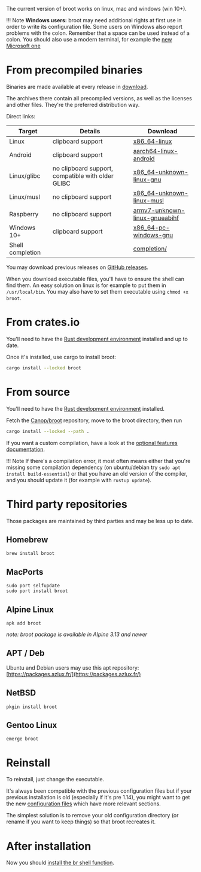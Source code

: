 
The current version of broot works on linux, mac and windows (win 10+).

!!! Note
	**Windows users:** broot may need additional rights at first use in order to write its configuration file.
	Some users on Windows also report problems with the colon. Remember that a space can be used instead of a colon.
	You should also use a modern terminal, for example the [new Microsoft one](https://github.com/microsoft/terminal)

# From precompiled binaries

Binaries are made available at every release in [download](https://dystroy.org/broot/download).

The archives there contain all precompiled versions, as well as the licenses and other files. They're the preferred distribution way.

Direct links:

Target|Details|Download
-|-|-
Linux | clipboard support| [x86_64-linux](https://dystroy.org/broot/download/x86_64-linux/broot)
Android | clipboard support | [aarch64-linux-android](https://dystroy.org/broot/download/aarch64-linux-android/broot)
Linux/glibc | no clipboard support, compatible with older GLIBC | [x86_64-unknown-linux-gnu](https://dystroy.org/broot/download/x86_64-unknown-linux-gnu/broot)
Linux/musl | no clipboard support | [x86_64-unknown-linux-musl](https://dystroy.org/broot/download/x86_64-unknown-linux-musl/broot)
Raspberry | no clipboard support | [armv7-unknown-linux-gnueabihf](https://dystroy.org/broot/download/armv7-unknown-linux-gnueabihf/broot)
Windows 10+ | clipboard support | [x86_64-pc-windows-gnu](https://dystroy.org/broot/download/x86_64-pc-windows-gnu/broot.exe)
Shell completion  | | [completion/](https://dystroy.org/broot/download/completion)

You may download previous releases on [GitHub releases](https://github.com/Canop/broot/releases).

When you download executable files, you'll have to ensure the shell can find them. An easy solution on linux is for example to put them in `/usr/local/bin`. You may also have to set them executable using `chmod +x broot`.

# From crates.io

You'll need to have the [Rust development environment](https://www.rustup.rs) installed and up to date.

Once it's installed, use cargo to install broot:

```bash
cargo install --locked broot
```

# From source

You'll need to have the [Rust development environment](https://www.rustup.rs) installed.

Fetch the [Canop/broot](https://github.com/Canop/broot) repository, move to the broot directory, then run

```bash
cargo install --locked --path .
```

If you want a custom compilation, have a look at the [optional features documentation](https://github.com/Canop/broot/blob/master/features.md).

!!! Note
	If there's a compilation error, it most often means either that you're missing some compilation dependency (on ubuntu/debian try `sudo apt install build-essential`) or that you have an old version of the compiler, and you should update it (for example with `rustup update`).

# Third party repositories

Those packages are maintained by third parties and may be less up to date.

## Homebrew

    brew install broot

## MacPorts

    sudo port selfupdate
    sudo port install broot

## Alpine Linux

    apk add broot

*note: broot package is available in Alpine 3.13 and newer*

## APT / Deb

Ubuntu and Debian users may use this apt repository: [https://packages.azlux.fr/](https://packages.azlux.fr/)

## NetBSD

    pkgin install broot

## Gentoo Linux

    emerge broot

# Reinstall

To reinstall, just change the executable.

It's always been compatible with the previous configuration files but if your previous installation is old (especially if it's pre 1.14), you might want to get the new [configuration files](https://github.com/Canop/broot/resources/default-conf) which have more relevant sections.

The simplest solution is to remove your old configuration directory (or rename if you want to keep things) so that broot recreates it.

# After installation

Now you should [install the br shell function](../install-br/).
